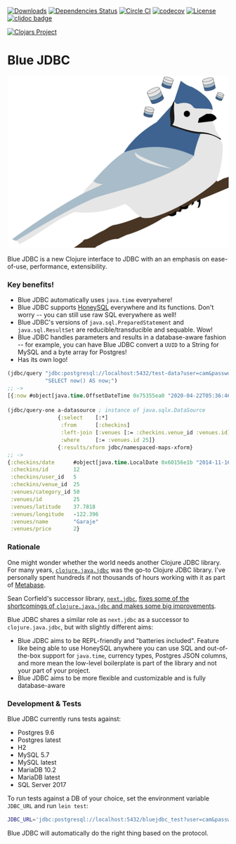 [![Downloads](https://versions.deps.co/camsaul/bluejdbc/downloads.svg)](https://versions.deps.co/camsaul/bluejdbc)
[![Dependencies Status](https://versions.deps.co/camsaul/bluejdbc/status.svg)](https://versions.deps.co/camsaul/bluejdbc)
[![Circle CI](https://circleci.com/gh/camsaul/bluejdbc.svg?style=svg)](https://circleci.com/gh/camsaul/bluejdbc)
[![codecov](https://codecov.io/gh/camsaul/bluejdbc/branch/master/graph/badge.svg)](https://codecov.io/gh/camsaul/bluejdbc)
[![License](https://img.shields.io/badge/license-Eclipse%20Public%20License-blue.svg)](https://raw.githubusercontent.com/camsaul/bluejdbc/master/LICENSE.txt)
[![cljdoc badge](https://cljdoc.org/badge/bluejdbc/bluejdbc)](https://cljdoc.org/d/bluejdbc/bluejdbc/CURRENT)

[![Clojars Project](https://clojars.org/bluejdbc/latest-version.svg)](http://clojars.org/bluejdbc)

# Blue JDBC

![Blue JDBC](https://github.com/camsaul/bluejdbc/blob/master/assets/bluejdbc.png)

Blue JDBC is a new Clojure interface to JDBC with an an emphasis on ease-of-use, performance, extensibility.

### Key benefits!

* Blue JDBC automatically uses `java.time` everywhere!
* Blue JDBC supports [HoneySQL](https://github.com/jkk/honeysql) everywhere and its functions. Don't worry -- you can still use raw SQL everywhere as well!
* Blue JDBC's versions of `java.sql.PreparedStatement` and `java.sql.ResultSet` are reducible/transducible and sequable. Wow!
* Blue JDBC handles parameters and results in a database-aware fashion -- for example, you can have Blue JDBC convert a `UUID` to a String for MySQL and a byte array for Postgres!
* Has its own logo!

```clj
(jdbc/query "jdbc:postgresql://localhost:5432/test-data?user=cam&password=cam"
            "SELECT now() AS now;")
;; ->
[{:now #object[java.time.OffsetDateTime 0x75355ea0 "2020-04-22T05:36:46.257644Z"]}]

(jdbc/query-one a-datasource ; instance of java.sqlx.DataSource
                {:select    [:*]
                 :from      [:checkins]
                 :left-join [:venues [:= :checkins.venue_id :venues.id]]
                 :where     [:= :venues.id 25]}
                {:results/xform jdbc/namespaced-maps-xform}
;; ->
{:checkins/date      #object[java.time.LocalDate 0x60156e1b "2014-11-16"]
 :checkins/id        12
 :checkins/user_id   5
 :checkins/venue_id  25
 :venues/category_id 50
 :venues/id          25
 :venues/latitude    37.7818
 :venues/longitude   -122.396
 :venues/name        "Garaje"
 :venues/price       2}
```

### Rationale

One might wonder whether the world needs another Clojure JDBC library. For many years,
[`clojure.java.jdbc`](https://github.com/clojure/java.jdbc) was the go-to Clojure JDBC library. I've personally spent
hundreds if not thousands of hours working with it as part of [Metabase](https://github.com/metabase/metabase).

Sean Corfield's successor library, [`next.jdbc`](https://github.com/seancorfield/next-jdbc), [fixes some of the
shortcomings of `clojure.java.jdbc` and makes some big improvements](https://corfield.org/blog/2019/07/04/next-jdbc/).

Blue JDBC shares a similar role as `next.jdbc` as a successor to `clojure.java.jdbc`, but with slightly different aims:

*  Blue JDBC aims to be REPL-friendly and "batteries included". Feature like being able to use HoneySQL anywhere you
   can use SQL and out-of-the-box support for `java.time`, currency types, Postgres JSON columns, and more mean the
   low-level boilerplate is part of the library and not your part of your project.
*  Blue JDBC aims to be more flexible and customizable and is fully database-aware

### Development & Tests

Blue JDBC currently runs tests against:

*  Postgres 9.6
*  Postgres latest
*  H2
*  MySQL 5.7
*  MySQL latest
*  MariaDB 10.2
*  MariaDB latest
*  SQL Server 2017

To run tests against a DB of your choice, set the environment variable `JDBC_URL` and run `lein test`:

```bash
JDBC_URL='jdbc:postgresql://localhost:5432/bluejdbc_test?user=cam&password=cam' lein test
```

Blue JDBC will automatically do the right thing based on the protocol.
